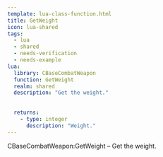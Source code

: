 ```yaml
---
template: lua-class-function.html
title: GetWeight
icon: lua-shared
tags:
  - lua
  - shared
  - needs-verification
  - needs-example
lua:
  library: CBaseCombatWeapon
  function: GetWeight
  realm: shared
  description: "Get the weight."
  
  
  returns:
    - type: integer
      description: "Weight."
---
```


<div class="lua__search__keywords">
CBaseCombatWeapon:GetWeight &#x2013; Get the weight.
</div>
